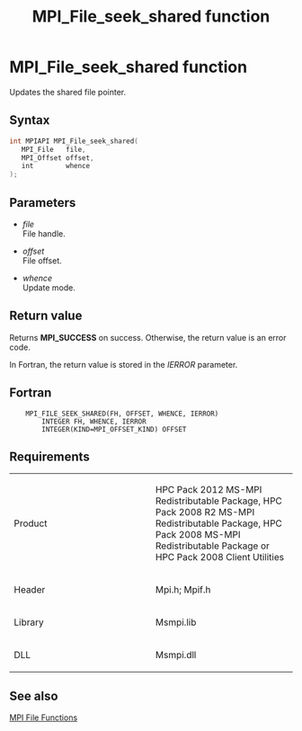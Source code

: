 ﻿---
title: MPI_File_seek_shared function
TOCTitle: MPI_File_seek_shared function
ms:assetid: dca08b07-00f2-4406-82e4-454bd3b185f3
ms:mtpsurl: https://msdn.microsoft.com/en-us/library/Dn473353(v=VS.85)
ms:contentKeyID: 59360889
ms.date: 03/28/2018
mtps_version: v=VS.85
f1_keywords:
- MPI_FILE_SEEK_SHARED
- mpif/MPI_File_seek_shared
- mpi/MPI_FILE_SEEK_SHARED
dev_langs:
- C++
- C
---

# MPI\_File\_seek\_shared function

Updates the shared file pointer.

## Syntax

``` c++
int MPIAPI MPI_File_seek_shared(
   MPI_File   file,
   MPI_Offset offset,
   int        whence
);
```

## Parameters

  - *file*  
    File handle.

  - *offset*  
    File offset.

  - *whence*  
    Update mode.

## Return value

Returns **MPI\_SUCCESS** on success. Otherwise, the return value is an error code.

In Fortran, the return value is stored in the *IERROR* parameter.

## Fortran

``` FORTRAN
    MPI_FILE_SEEK_SHARED(FH, OFFSET, WHENCE, IERROR)
        INTEGER FH, WHENCE, IERROR
        INTEGER(KIND=MPI_OFFSET_KIND) OFFSET
```

## Requirements

<table>
<colgroup>
<col style="width: 50%" />
<col style="width: 50%" />
</colgroup>
<tbody>
<tr class="odd">
<td><p>Product</p></td>
<td><p>HPC Pack 2012 MS-MPI Redistributable Package, HPC Pack 2008 R2 MS-MPI Redistributable Package, HPC Pack 2008 MS-MPI Redistributable Package or HPC Pack 2008 Client Utilities</p></td>
</tr>
<tr class="even">
<td><p>Header</p></td>
<td>Mpi.h;
Mpif.h</td>
</tr>
<tr class="odd">
<td><p>Library</p></td>
<td>Msmpi.lib</td>
</tr>
<tr class="even">
<td><p>DLL</p></td>
<td>Msmpi.dll</td>
</tr>
</tbody>
</table>


## See also

[MPI File Functions](mpi-file-functions.md)

